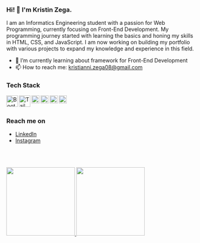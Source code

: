 ### Hi! 👋 I'm Kristin Zega.

I am an Informatics Engineering student with a passion for Web Programming, currently focusing on Front-End Development. My programming journey started with learning the basics and honing my skills in HTML, CSS, and JavaScript. I am now working on building my portfolio with various projects to expand my knowledge and experience in this field.

- 🌱 I’m currently learning about framework for Front-End Development
- 📫 How to reach me: kristianni.zega08@gmail.com


### Tech Stack
  <a href="#"><img align="left" alt="Bootstrap" title="Bootstrap" width="30px" src="https://upload.wikimedia.org/wikipedia/commons/b/b2/Bootstrap_logo.svg" /></a>
  <a href="#"><img align="left" alt="Tailwind" title="Tailwind" width="30px" src="https://upload.wikimedia.org/wikipedia/commons/d/d5/Tailwind_CSS_Logo.svg" /></a>
  <a href="#"><img align="left" alt="JavaScript" title="JavaScript" width="21px" src="https://upload.wikimedia.org/wikipedia/commons/9/99/Unofficial_JavaScript_logo_2.svg" /></a>
  <a href="https://nodejs.org/"><img align="left" alt="NodeJS" title="NodeJS" width="21px" src="https://seeklogo.com/images/N/nodejs-logo-FBE122E377-seeklogo.com.png" /></a>
  <a href="https://reactjs.org/"><img align="left" alt="React" title="React" width="21px" src="https://cdn.worldvectorlogo.com/logos/react-2.svg" /></a>
  </a>
  <a href="https://nextjs.org/"><img align="left" alt="Next" title="Next (React SSR Framework)" width="21px" src="https://iconape.com/wp-content/files/gm/82643/svg/next-js.svg" /></a>
  <br>
  <br>

  ### Reach me on
- <a href="https://www.linkedin.com/in/ide-kristiani-zega-4ba255269">LinkedIn</a>
- <a href="https://www.instagram.com/krstnzg/">Instagram</a>

<br>
<br>
<p align="left">
<a href="https://github.com/kristinzega">
  <img height="180em" src="https://github-readme-stats-eight-theta.vercel.app/api?username=kristinzega&show_icons=true&theme=algolia&include_all_commits=true&count_private=true"/>
  <img height="180em" src="https://github-readme-stats-eight-theta.vercel.app/api/top-langs/?username=kristinzega&layout=compact&langs_count=8&theme=algolia"/>
</a>
</p>
